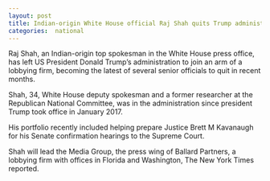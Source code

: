 ```yaml
---
layout: post
title: Indian-origin White House official Raj Shah quits Trump administration
categories:  national
---
```

Raj Shah, an Indian-origin top spokesman in the White House press office, has left US President Donald Trump’s administration to join an arm of a lobbying firm, becoming the latest of several senior officials to quit in recent months.

Shah, 34, White House deputy spokesman and a former researcher at the Republican National Committee, was in the administration since president Trump took office in January 2017.

His portfolio recently included helping prepare Justice Brett M Kavanaugh for his Senate confirmation hearings to the Supreme Court.

Shah will lead the Media Group, the press wing of Ballard Partners, a lobbying firm with offices in Florida and Washington, The New York Times reported.